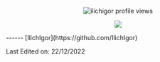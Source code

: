<p align="center">
  <img src="https://komarev.com/ghpvc/?username=ilichigor" alt="ilichigor profile views"/>
</p>
<p align="center">
<img src="https://img.shields.io/badge/Telegram-2CA5E0?style=for-the-badge&logo=telegram&logoColor=white">
</p>
    ------
[IlichIgor](https://github.com/IlichIgor)

Last Edited on: 22/12/2022
